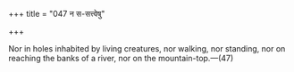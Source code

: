 +++
title = "047 न स-सत्त्वेषु"

+++

Nor in holes inhabited by living creatures, nor walking, nor standing, nor on reaching the banks of a river, nor on the mountain-top.—(47)